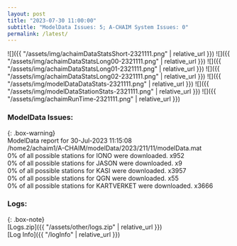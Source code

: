 ```yaml
---
layout: post
title: "2023-07-30 11:00:00"
subtitle: "ModelData Issues: 5; A-CHAIM System Issues: 0"
permalink: /latest/
---
```


![]({{ "/assets/img/achaimDataStatsShort-2321111.png" | relative_url }})
![]({{ "/assets/img/achaimDataStatsLong00-2321111.png" | relative_url }})
![]({{ "/assets/img/achaimDataStatsLong01-2321111.png" | relative_url }})
![]({{ "/assets/img/achaimDataStatsLong02-2321111.png" | relative_url }})
![]({{ "/assets/img/modelDataDataStats-2321111.png" | relative_url }})
![]({{ "/assets/img/modelDataStationStats-2321111.png" | relative_url }})
![]({{ "/assets/img/achaimRunTime-2321111.png" | relative_url }})


### ModelData Issues:  
  
{: .box-warning}  
 ModelData report for 30-Jul-2023 11:15:08   
 /home2/achaim1/A-CHAIM/modelData/2023/211/11/modelData.mat   
 0% of all possible stations for IONO were downloaded. x952   
 0% of all possible stations for JASON were downloaded. x9   
 0% of all possible stations for KASI were downloaded. x3957   
 0% of all possible stations for QGN were downloaded. x55   
 0% of all possible stations for KARTVERKET were downloaded. x3666   
  


### Logs:  
  
{: .box-note}  
[Logs.zip]({{ "/assets/other/logs.zip" | relative_url }})  
[Log Info]({{ "/logInfo" | relative_url }})  
